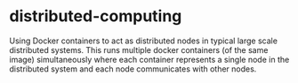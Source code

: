 # distributed-computing

Using Docker containers to act as distributed nodes in typical large scale distributed systems. This runs multiple docker containers (of the same image) simultaneously where each container represents a single node in the distributed system and each node communicates with other nodes.
